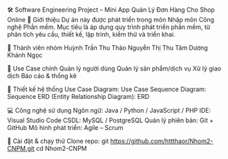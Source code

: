 🛠️ Software Engineering Project – Mini App Quản Lý Đơn Hàng Cho Shop Online
📌 Giới thiệu
Dự án này được phát triển trong môn Nhập môn Công nghệ Phần mềm.
Mục tiêu là áp dụng quy trình phát triển phần mềm, từ phân tích yêu cầu, thiết kế, lập trình, kiểm thử và triển khai.

👥 Thành viên nhóm
Huỳnh Trần Thu Thảo
Nguyễn Thị Thu Tâm
Dương Khánh Ngọc

🎯 Use Case chính
Quản lý người dùng
Quản lý sản phẩm/dịch vụ
Xử lý giao dịch
Báo cáo & thống kê

📐 Thiết kế hệ thống
Use Case Diagram: Use Case
Sequence Diagram: Sequence
ERD (Entity Relationship Diagram): ERD

💻 Công nghệ sử dụng
Ngôn ngữ: Java / Python / JavaScript / PHP
IDE: Visual Studio Code
CSDL: MySQL / PostgreSQL
Quản lý phiên bản: Git + GitHub
Mô hình phát triển: Agile – Scrum

🚀 Cài đặt & chạy thử
Clone repo:
git https://github.com/httthaor/Nhom2-CNPM.git
cd Nhom2-CNPM
